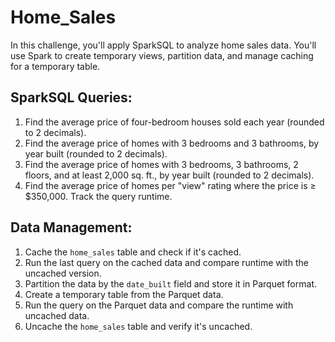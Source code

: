 # Home_Sales
In this challenge, you'll apply SparkSQL to analyze home sales data. You'll use Spark to create temporary views, partition data, and manage caching for a temporary table.

## **SparkSQL Queries:**
1. Find the average price of four-bedroom houses sold each year (rounded to 2 decimals).
2. Find the average price of homes with 3 bedrooms and 3 bathrooms, by year built (rounded to 2 decimals).
3. Find the average price of homes with 3 bedrooms, 3 bathrooms, 2 floors, and at least 2,000 sq. ft., by year built (rounded to 2 decimals).
4. Find the average price of homes per "view" rating where the price is ≥ $350,000. Track the query runtime.

## **Data Management:**
1. Cache the `home_sales` table and check if it's cached.
2. Run the last query on the cached data and compare runtime with the uncached version.
3. Partition the data by the `date_built` field and store it in Parquet format.
4. Create a temporary table from the Parquet data.
5. Run the query on the Parquet data and compare the runtime with uncached data.
6. Uncache the `home_sales` table and verify it's uncached.
